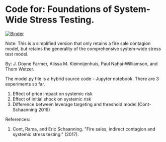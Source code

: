 # Code for: Foundations of System-Wide Stress Testing.

[![Binder](https://mybinder.org/badge_logo.svg)](https://mybinder.org/v2/gh/rht/bank_contagion/master)

Note: This is a simplified version that only retains a fire sale contagion model, but retains the generality of the comprehensive system-wide stress test model.

By: J. Doyne Farmer, Alissa M. Kleinnijenhuis, Paul Nahai-Williamson, and Thom Wetzer.

The model.py file is a hybrid source code - Jupyter notebook.
There are 3 experiments so far.
1. Effect of price impact on systemic risk
2. Effect of initial shock on systemic risk
3. Difference between leverage targeting and threshold model (Cont-Schaanning 2016)

References:
1. Cont, Rama, and Eric Schaanning. "Fire sales, indirect contagion and systemic stress testing." (2017).
